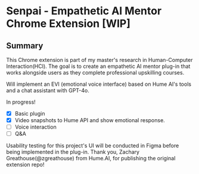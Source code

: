 # Senpai - Empathetic AI Mentor Chrome Extension [WIP]

## Summary

This Chrome extension is part of my master's research in Human-Computer Interaction(HCI). The goal is to create an empathetic AI mentor plug-in that works alongside users as they complete professional upskilling courses. 

 Will implement an EVI (emotional voice interface) based on Hume AI's tools and a chat assistant with GPT-4o.

In progress!

- [x] Basic plugin
- [x] Video snapshots to Hume API and show emotional response.
- [ ] Voice interaction
- [ ] Q&A

Usability testing for this project's UI will be conducted in Figma before being implemented in the plug-in.
Thank you, Zachary Greathouse(@zgreathouse) from Hume.AI, for publishing the original extension repo!
